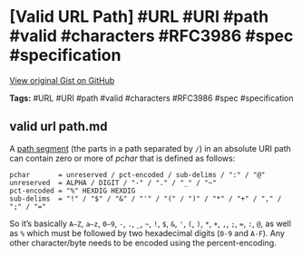 # [Valid URL Path] #URL #URI #path #valid #characters #RFC3986 #spec #specification

[View original Gist on GitHub](https://gist.github.com/Integralist/9537a46eea1b731dfa331f850ff8b8b0)

**Tags:** #URL #URI #path #valid #characters #RFC3986 #spec #specification

## valid url path.md

A [path segment](http://tools.ietf.org/html/rfc3986#section-3.3) (the parts in a path separated by `/`) in an absolute URI path can contain zero or more of _pchar_ that is defined as follows:

```
pchar       = unreserved / pct-encoded / sub-delims / ":" / "@"
unreserved  = ALPHA / DIGIT / "-" / "." / "_" / "~"
pct-encoded = "%" HEXDIG HEXDIG
sub-delims  = "!" / "$" / "&" / "'" / "(" / ")" / "*" / "+" / "," / ";" / "="
```

So it’s basically `A–Z`, `a–z`, `0–9`, `-`, `.`, `_`, `~`, `!`, `$`, `&`, `'`, `(`, `)`, `*`, `+`, `,`, `;`, `=`, `:`, `@`, as well as `%` which must be followed by two hexadecimal digits (`0-9` and `A-F`). Any other character/byte needs to be encoded using the percent-encoding.


